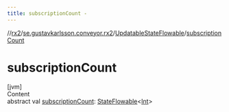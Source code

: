 ```yaml
---
title: subscriptionCount -
---
```

//[rx2](../../index.md)/[se.gustavkarlsson.conveyor.rx2](../index.md)/[UpdatableStateFlowable](index.md)/[subscriptionCount](subscription-count.md)



# subscriptionCount  
[jvm]  
Content  
abstract val [subscriptionCount](subscription-count.md): [StateFlowable](../-state-flowable/index.md)<[Int](https://kotlinlang.org/api/latest/jvm/stdlib/kotlin/-int/index.html)>  



